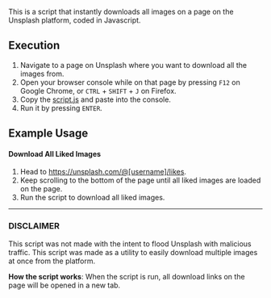 This is a script that instantly downloads all images on a page on the Unsplash platform, coded in Javascript.

## Execution
1. Navigate to a page on Unsplash where you want to download all the images from.
2. Open your browser console while on that page by pressing `F12` on Google Chrome, or `CTRL` + `SHIFT` + `J` on Firefox.
3. Copy the [script.js](https://github.com/my3t/Unsplash-Multiple-Download/blob/master/script.js) and paste into the console.
4. Run it by pressing `ENTER`.

## Example Usage
#### Download All Liked Images
1. Head to https://unsplash.com/@[username]/likes.
2. Keep scrolling to the bottom of the page until all liked images are loaded on the page.
3. Run the script to download all liked images.

---

### DISCLAIMER
This script was not made with the intent to flood Unsplash with malicious traffic. This script was made as a utility to easily download multiple images at once from the platform.

**How the script works**: When the script is run, all download links on the page will be opened in a new tab.
